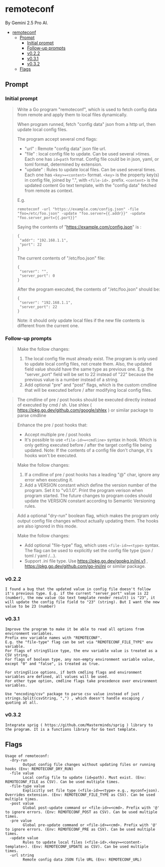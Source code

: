 # remoteconf

By Gemini 2.5 Pro AI.

- [remoteconf](#remoteconf)
  - [Prompt](#prompt)
    - [Initial prompt](#initial-prompt)
    - [Follow-up prompts](#follow-up-prompts)
    - [v0.2.2](#v022)
    - [v0.3.1](#v031)
    - [v0.3.2](#v032)
  - [Flags](#flags)

## Prompt

### Initial prompt

> Write a Go program "remoteconf", which is used to fetch config data from remote and apply them to local files dynamically.
>
> When program runned, fetch "config data" json from a http url, then update local config files.
>
> The program accept several cmd flags:
>
> - "url" : Remote "config data" json file url.
> - "file" : local config file to update. Can be used several >times. Each one has `id=path` format. Config file could be in json, yaml, or toml format, determined by extension.
> - "update" : Rules to update local files. Can be used several times. Each one has `<key>=<content>` format. `<key>` is the property key(s) in config file, joined by ".", with `<file-id>.` prefix. `<content>` is the updated content Go text template, with the "config data" fetched from remote as context.
>
> E.g.
>
> ```
> remoteconf -url "https://example.com/config.json" -file "foo=/etc/foo.json" -update "foo.server={{.addr}}" -update "foo.server_port={{.port}}"
> ```
>
> Saying the contents of "https://example.com/config.json" is :

> ```
> {
>  "addr": "192.168.1.1",
>  "port": 22
> }
> ```
>
> The current contents of "/etc/foo.json" file:
>
> ```
> {
>  "server": "",
>  "server_port": 0
> }
> ```
>
> After the program executed, the contents of "/etc/foo.json" should be:
>
> ```
> {
>  "server": "192.168.1.1",
>  "server_port": 22
> }
> ```
>
> Note: it should only update local files if the new file contents is different from the current one.

### Follow-up prompts

> Make the follow changes:
>
> 1.  The local config file must already exist. The program is only used to update local config files, not create them. Also, the updated field value should have the same type as previous one. E.g. the "server_port" field will be set to 22 instead of "22" because the previous value is a number instead of a string.
> 2.  Add optional "pre" and "post" flags, which is the custom cmdline that will be executed before / after modifying local config files.

> The cmdline of pre / post hooks should be executed directly instead of executed by cmd / sh. Use shlex ( https://pkg.go.dev/github.com/google/shlex ) or similar package to parse cmdline

> Enhance the pre / post hooks that:
>
> - Accept multiple pre / post hooks
> - It's possible to use `<file-id>=<cmdline>` syntax in hook. Which is only getting executed before / after the target config file being updated. Note: If the contents of a config file don't change, it's hooks won't be executed.

> Make the follow changes:
>
> 1.  If a cmdline of pre / post hooks has a leading "@" char, ignore any error when executing it.
> 2.  Add a VERSION constant which define the version number of the program. Set it to "v0.1.0". Print the program verison when program started. The future changes to program codes should update the VERSION constant according to Semantic Versioning rules.

> Add a optional "dry-run" boolean flag, which makes the program only output config file changes without actually updating them. The hooks are also ignored in this mode.

> Make the follow changes:
>
> - Add optional "file-type" flag, which uses `<file-id>=<type>` syntax. The flag can be used to explicitly set the config file type (json / toml / yaml /...).
> - Support .ini file type. Use https://pkg.go.dev/gopkg.in/ini.v1 , https://pkg.go.dev/github.com/go-ini/ini or similar package.

### v0.2.2

```
I found a bug that the updated value in config file doesn't follow it's previous type. E.g. if the current "server_port" value is 22 (number), the new value (Go text template render result) is "23", it will update the config file field to "23" (string). But I want the new value to be 23 (number)
```

### v0.3.1

```
Improve the program to make it be able to read all options from environment variables.
Prefix env variable names with "REMOTECONF".
E.g. the "file-type" flag can be set via "REMOTECONF_FILE_TYPE" env variable.
For flags of stringSlice type, the env variable value is treated as a CSV string.
For flags of boolean type, any non-empty environment variable value, except "0" and "false", is treated as true.

For stringSlice options, if both cmdling flags and environment variables are defined, all values will be used.
For other type option, cmdline flags take precedence over environment variables.
```

```
Use "encoding/csv" package to parse csv value instead of just strings.Split(csvString, ",") , which doesn't handle escaping / quoting at all.
```

### v0.3.2

```
Integrate sprig ( https://github.com/Masterminds/sprig ) library to the program. It is a functions library for Go text template.
```

## Flags

```
Usage of remoteconf:
  -dry-run
        Output config file changes without updating files or running hooks (Env: REMOTECONF_DRY_RUN)
  -file value
        Local config file to update (id=path). Must exist. (Env: REMOTECONF_FILE as CSV). Can be used multiple times.
  -file-type value
        Explicitly set file type (<file-id>=<type> e.g., myconf=json). Overrides extension. (Env: REMOTECONF_FILE_TYPE as CSV). Can be used multiple times.
  -post value
        Global post-update command or <file-id>=<cmd>. Prefix with '@' to ignore errors. (Env: REMOTECONF_POST as CSV). Can be used multiple times.
  -pre value
        Global pre-update command or <file-id>=<cmd>. Prefix with '@' to ignore errors. (Env: REMOTECONF_PRE as CSV). Can be used multiple times.
  -update value
        Rules to update local files (<file-id>.<key>=<content-template>). (Env: REMOTECONF_UPDATE as CSV). Can be used multiple times.
  -url string
        Remote config data JSON file URL (Env: REMOTECONF_URL)
```
